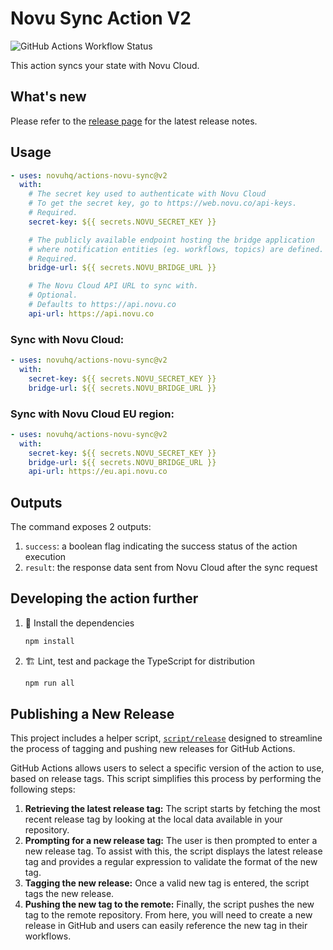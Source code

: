 # Novu Sync Action V2

![GitHub Actions Workflow Status](https://img.shields.io/github/actions/workflow/status/novuhq/actions-novu-sync/ci.yml)

This action syncs your state with Novu Cloud.

## What's new

Please refer to the [release page](https://github.com/novuhq/actions-novu-sync/releases/latest)
for the latest release notes.

## Usage

```yaml
- uses: novuhq/actions-novu-sync@v2
  with:
    # The secret key used to authenticate with Novu Cloud
    # To get the secret key, go to https://web.novu.co/api-keys.
    # Required.
    secret-key: ${{ secrets.NOVU_SECRET_KEY }}

    # The publicly available endpoint hosting the bridge application
    # where notification entities (eg. workflows, topics) are defined.
    # Required.
    bridge-url: ${{ secrets.NOVU_BRIDGE_URL }}

    # The Novu Cloud API URL to sync with.
    # Optional.
    # Defaults to https://api.novu.co
    api-url: https://api.novu.co
```

### Sync with Novu Cloud:

```yaml
- uses: novuhq/actions-novu-sync@v2
  with:
    secret-key: ${{ secrets.NOVU_SECRET_KEY }}
    bridge-url: ${{ secrets.NOVU_BRIDGE_URL }}
```

### Sync with Novu Cloud EU region:

```yaml
- uses: novuhq/actions-novu-sync@v2
  with:
    secret-key: ${{ secrets.NOVU_SECRET_KEY }}
    bridge-url: ${{ secrets.NOVU_BRIDGE_URL }}
    api-url: https://eu.api.novu.co
```

## Outputs

The command exposes 2 outputs:

1. `success`: a boolean flag indicating the success status of the action execution
1. `result`: the response data sent from Novu Cloud after the sync request

## Developing the action further

1. 🔨 Install the dependencies

   ```bash
   npm install
   ```

1. 🏗️ Lint, test and package the TypeScript for distribution

   ```bash
   npm run all
   ```

## Publishing a New Release

This project includes a helper script, [`script/release`](./script/release)
designed to streamline the process of tagging and pushing new releases for
GitHub Actions.

GitHub Actions allows users to select a specific version of the action to use,
based on release tags. This script simplifies this process by performing the
following steps:

1. **Retrieving the latest release tag:** The script starts by fetching the most
   recent release tag by looking at the local data available in your repository.
1. **Prompting for a new release tag:** The user is then prompted to enter a new
   release tag. To assist with this, the script displays the latest release tag
   and provides a regular expression to validate the format of the new tag.
1. **Tagging the new release:** Once a valid new tag is entered, the script tags
   the new release.
1. **Pushing the new tag to the remote:** Finally, the script pushes the new tag
   to the remote repository. From here, you will need to create a new release in
   GitHub and users can easily reference the new tag in their workflows.
